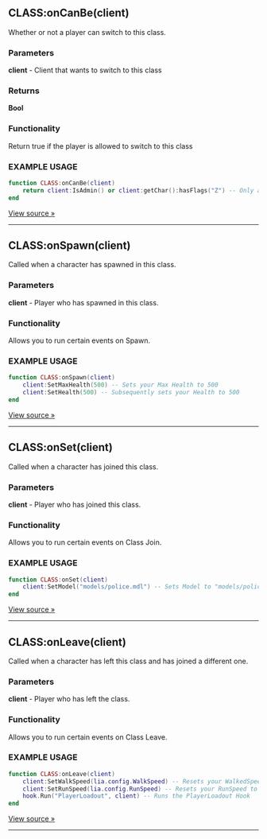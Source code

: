 ## CLASS:onCanBe(client)
Whether or not a player can switch to this class.

### Parameters
**client** - Client that wants to switch to this class

### Returns 
**Bool** 

### Functionality 
Return true if the player is allowed to switch to this class

### EXAMPLE USAGE
```lua
function CLASS:onCanBe(client)
    return client:IsAdmin() or client:getChar():hasFlags("Z") -- Only admins or people with the Z flag are allowed in this class!
end
```
[View source »](https://github.com/bleonheart/Lilia/blob/b06ee3ea18174334b78c14c26c9c1dd64d91b700/lilia/gamemode/backend/libs/sh_class.lua#L37)
***
## CLASS:onSpawn(client)
Called when a character has spawned in this class.

### Parameters
**client** - Player who has spawned in this class.

### Functionality 
Allows you to run certain events on Spawn.

### EXAMPLE USAGE
```lua
function CLASS:onSpawn(client)
    client:SetMaxHealth(500) -- Sets your Max Health to 500
    client:SetHealth(500) -- Subsequently sets your Health to 500
end
```
[View source »](https://github.com/bleonheart/Lilia/blob/b06ee3ea18174334b78c14c26c9c1dd64d91b700/lilia/gamemode/backend/core/sv_spawns.lua#L158)
***

## CLASS:onSet(client)
Called when a character has joined this class.

### Parameters
**client** - Player who has joined this class.

### Functionality 
Allows you to run certain events on Class Join.

### EXAMPLE USAGE
```lua
function CLASS:onSet(client)
    client:SetModel("models/police.mdl") -- Sets Model to "models/police.mdl" whenever the client joins the class
end
```
[View source »](https://github.com/bleonheart/Lilia/blob/b06ee3ea18174334b78c14c26c9c1dd64d91b700/lilia/gamemode/backend/core/hooks/sh_hooks.lua#L373)
***

## CLASS:onLeave(client)
Called when a character has left this class and has joined a different one.

### Parameters
**client** - Player who has left the class.

### Functionality 
Allows you to run certain events on Class Leave.

### EXAMPLE USAGE
```lua
function CLASS:onLeave(client)
    client:SetWalkSpeed(lia.config.WalkSpeed) -- Resets your WalkedSpeed to Lilia Default
    client:SetRunSpeed(lia.config.RunSpeed) -- Resets your RunSpeed to Lilia Default
    hook.Run("PlayerLoadout", client) -- Runs the PlayerLoadout Hook
end
```
[View source »](https://github.com/bleonheart/Lilia/blob/b06ee3ea18174334b78c14c26c9c1dd64d91b700/lilia/gamemode/backend/core/hooks/sh_hooks.lua#L377)
***
